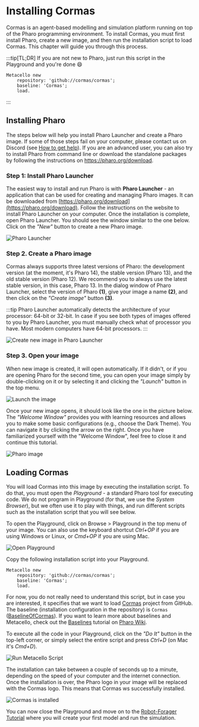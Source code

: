 # Installing Cormas

Cormas is an agent-based modelling and simulation platform running on top of the Pharo programming environment. To install Cormas, you must first install Pharo, create a new image, and then run the installation script to load Cormas. This chapter will guide you through this process.

:::tip[TL;DR]
If you are not new to Pharo, just run this script in the Playground and you're done :smile:
 
```smalltalk
Metacello new
    repository: 'github://cormas/cormas';
    baseline: 'Cormas';
    load.
```
:::

## Installing Pharo

The steps below will help you install Pharo Launcher and create a Pharo image. If some of those steps fail on your computer, please contact us on Discord (see [How to get help](/docs/community)).
If you are an advanced user, you can also try to install Pharo from command line or download the standalone packages by following the instructions on https://pharo.org/download.

### Step 1: Install Pharo Launcher

The easiest way to install and run Pharo is with **Pharo Launcher** - an application that can be used for creating and managing Pharo images. It can be downloaded from [https://pharo.org/download](https://pharo.org/download). Follow the instructions on the website to install Pharo Launcher on your computer. Once the installation is complete, open Pharo Launcher. You should see the window similar to the one below. Click on the _"New"_ button to create a new Pharo image.

![Pharo Launcher](img/1-empty-pharo-launcher.png)

### Step 2. Create a Pharo image
	
Cormas always supports three latest versions of Pharo: the development version (at the moment, it's Pharo 14), the stable version (Pharo 13), and the old stable version (Pharo 12). We recommend you to always use the latest stable version, in this case, Pharo 13.
In the dialog window of Pharo Launcher, select the version of Pharo **(1)**, give your image a name **(2)**, and then click on the _"Create image"_ button **(3)**.

:::tip
Pharo Launcher automatically detects the architecture of your processor: 64-bit or 32-bit. In case if you see both types of images offered to you by Pharo Launcher, you must manually check what of processor you have. Most modern computers have 64-bit processors.
:::

![Create new image in Pharo Launcher](img/2-pharo-launcher-new-image.png)

### Step 3. Open your image

When new image is created, it will open automatically.
If it didn't, or if you are opening Pharo for the second time, you can open your image simply by double-clicking on it or by selecting it and clicking the _"Launch"_ button in the top menu.

![Launch the image](img/3-pharo-launcher-launch-image.png)

Once your new image opens, it should look like the one in the picture below. The _"Welcome Window"_ provides you with learning resources and allows you to make some basic configurations (e.g., choose the Dark Theme). You can navigate it by clicking the arrow on the right. Once you have familiarized yourself with the "Welcome Window", feel free to close it and continue this tutorial.

![Pharo image](img/4-empty-pharo.png)

## Loading Cormas

You will load Cormas into this image by executing the installation script. To do that, you must open the _Playground_ - a standard Pharo tool for executing code. We do not program in Playground (for that, we use the _System Browser_), but we often use it to play with things, and run different scripts such as the installation script that you will see below.

To open the Playground, click on Browse > Playground in the top menu of your image. You can also use the keyboard shortcut _Ctrl+OP_ if you are using Windows or Linux, or _Cmd+OP_ if you are using Mac. 

![Open Playground](img/5-open-playground.png)

Copy the following installation script into your Playground.

```smalltalk
Metacello new
    repository: 'github://cormas/cormas';
    baseline: 'Cormas';
    load.
```

For now, you do not really need to understand this script, but in case you are interested, it specifies that we want to load [Cormas](https://github.com/cormas/cormas) project from GitHub.
The baseline (installation configuration in the repository) is `Cormas` ([BaselineOfCormas](https://github.com/cormas/cormas/blob/master/repository/BaselineOfCormas/BaselineOfCormas.class.st)).
If you want to learn more about baselines and Metacello, check out the [Baselines](https://github.com/pharo-open-documentation/pharo-wiki/blob/master/General/Baselines.md) tutorial on [Pharo Wiki](https://github.com/pharo-open-documentation/pharo-wiki/blob/master/README.md).

To execute all the code in your Playground, click on the _"Do It"_ button in the top-left corner, or simply select the entire script and press _Ctrl+D_ (on Mac it's _Cmd+D_).

![Run Metacello Script](img/7-run-metacello-script.png)

The installation can take between a couple of seconds up to a minute, depending on the speed of your computer and the internet connection.
Once the installation is over, the Pharo logo in your image will be replaced with the Cormas logo.
This means that Cormas ws successfully installed.

![Cormas is installed](img/8-cormas-installed.png)

You can now close the Playground and move on to the [Robot-Forager Tutorial](/docs/tutorials/hands-on-tutorials/robot-forager) where you will create your first model and run the simulation.